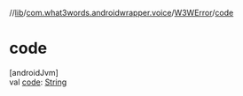 //[lib](../../../index.md)/[com.what3words.androidwrapper.voice](../index.md)/[W3WError](index.md)/[code](code.md)

# code

[androidJvm]\
val [code](code.md): [String](https://kotlinlang.org/api/latest/jvm/stdlib/kotlin/-string/index.html)
